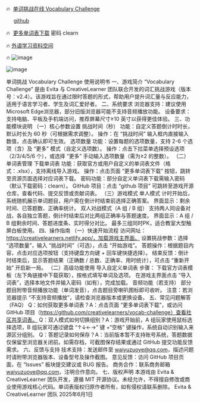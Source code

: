 🔥  [单词挑战在线 Vocabulary Challenge](https://creativelearners.netlify.app)

 &nbsp;&nbsp;&nbsp;&nbsp;&nbsp;[github](https://carfox163.github.io/cr/) 

🔥  [更多单词表下载](https://creativelearner.lanzouy.com/b0hd1d0af)  密码 clearn

🔥 [外语学习资料空间](http://2006b.ys168.com) 

🔥 ![image](https://github.com/user-attachments/assets/d5ac8edd-7db2-44fa-983d-69981b07b76c)

![image](https://github.com/user-attachments/assets/0bf1bdee-10ba-4b0f-a54c-8227dce9474a)


单词挑战 Vocabulary Challenge 使用说明书
一、游戏简介
“Vocabulary Challenge” 是由 Evita 与 CreativeLearner 团队联合开发的词汇挑战游戏（版本号：v2.4）。该游戏旨在通过限时答题的形式，帮助用户提升词汇量与反应能力，适用于语言学习者、学生及词汇爱好者。
二、系统要求
浏览器支持：建议使用Microsoft Edge浏览器，部分旧版浏览器可能不支持音频播放功能。
设备要求：支持电脑、平板及手机端访问，推荐屏幕尺寸≥10 英寸以获得更佳体验。
三、功能模块说明
（一）核心参数设置
挑战时间（秒）
功能：自定义答题倒计时时长，默认时长为 60 秒（可根据需求调整）。
操作：在 “挑战时间” 输入框内直接输入数值，点击确认即可生效。
选项数量
功能：设置每题的选项数量，支持 2-6 个选项（含）及 “更多” 模式（自定义选项数）。
操作：点击下拉菜单选择预设选项（2/3/4/5/6 个），或选择 “更多” 手动输入选项数量（需为≥2 的整数）。
（二）单词表管理
下载单词表
功能：获取官方或用户自定义的单词表文件（格式：.xlsx），支持离线导入游戏。
操作：点击页面 “更多单词表下载” 按钮，跳转至资源页面选择对应词表下载。
密码功能：部分自定义单词表下载需输入密码（默认下载密码：clearn）。
GitHub 项目：点击 “github 项目” 可跳转至游戏开源仓库，查看代码、提交反馈或贡献词表。
（三）游戏模式
单人模式
计时开始后，系统随机展示单词题目，用户需在倒计时结束前选择正确答案。
界面显示：剩余时间、已答题数、正确率统计。
双人对战模式（A 组 / B 组）
支持两人同设备对战，各自独立答题，倒计时结束后对比两组正确率与答题速度。
界面显示：A 组 / B 组剩余时间、答题进度条、实时得分对比。
最多三组同时PK，适合教室大型触屏白板使用。
四、操作指南
（一）快速开始流程
访问网址：https://creativelearners.netlify.app/，加载游戏主界面。
设置挑战参数：选择 “选项数量”，输入 “挑战时间”（可选），点击 “开始游戏”。
答题操作：根据题目内容，点击对应选项按钮（支持键盘方向键 + 回车键快捷选择）。
结束反馈：倒计时结束后，显示答题结果（正确数 / 总数、正确率、用时统计），可点击 “重新开始” 开启新一局。
（二）高级功能使用
导入自定义单词表
步骤：
下载官方词表模板（左下角链接中下载获取），按格式填写单词及选项。
在游戏主界面点击 “导入词表”，选择本地文件并输入密码（如有），完成加载。
音频功能（若支持）
部分题目附带音频播放功能（单词发音），点击题目旁喇叭图标即可收听。
注意：若浏览器提示 “不支持音频播放”，请检查浏览器版本或更换设备。
五、常见问题解答（FAQ）
Q：如何获取更多单词表？A：点击页面 “更多单词表下载”，或访问 GitHub 项目（https://github.com/creativelearners/vocab-challenge）查看社区共享词表。
Q：双人模式如何切换组别？A：游戏开始前，A 组玩家使用鼠标选择选项，B 组玩家可通过键盘 “↑↓←→” 键 +“空格” 键操作，系统自动识别输入来源区分组别。
Q：答题记录如何保存？A：当前版本暂不支持账号系统，答题数据仅保留至浏览器关闭前。如需存档，可截图保存结果或通过 GitHub 提交功能反馈需求。
六、反馈与支持
技术支持：发送邮件至 waiyuzuoye@qq.com，描述问题时请附带浏览器版本、设备型号及操作截图。
意见反馈：访问 GitHub 项目页面，在 “Issues” 板块提交建议或 BUG 报告。
商务合作：联系商务邮箱 waiyuzuoye@qq.com，注明合作意向。
七、版权声明
本游戏由 Evita & CreativeLearner 团队开发，遵循 MIT 开源协议。未经允许，不得擅自修改或商业使用游戏核心代码。单词表版权归原作者所有，如有侵权请联系删除。
Evita & CreativeLearner 团队
2025年6月1日
